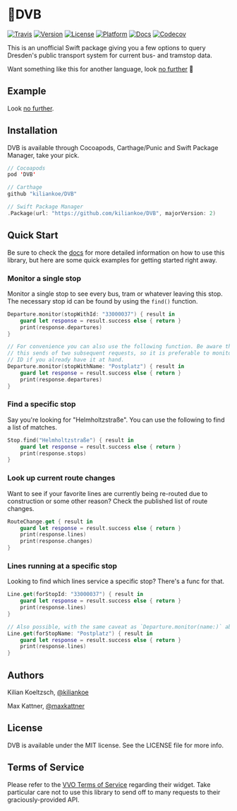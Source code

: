 # 🚆DVB

[![Travis](https://img.shields.io/travis/kiliankoe/DVB.svg?style=flat-square)](https://travis-ci.org/kiliankoe/DVB)
[![Version](https://img.shields.io/cocoapods/v/DVB.svg?style=flat-square)](http://cocoapods.org/pods/DVB)
[![License](https://img.shields.io/cocoapods/l/DVB.svg?style=flat-square)](http://cocoapods.org/pods/DVB)
[![Platform](https://img.shields.io/cocoapods/p/DVB.svg?style=flat-square)](http://cocoapods.org/pods/DVB)
[![Docs](https://img.shields.io/cocoapods/metrics/doc-percent/DVB.svg?style=flat-square)](http://cocoadocs.org/docsets/DVB)
[![Codecov](https://img.shields.io/codecov/c/github/kiliankoe/DVB.svg?style=flat-square)](https://codecov.io/gh/kiliankoe/DVB)

This is an unofficial Swift package giving you a few options to query Dresden's public transport system for current bus- and tramstop data.

Want something like this for another language, look [no further](https://github.com/kiliankoe/vvo#libraries) 🙂

## Example

Look [no further](https://github.com/kiliankoe/DVBExample).

## Installation

DVB is available through Cocoapods, Carthage/Punic and Swift Package Manager, take your pick.

```swift
// Cocoapods
pod 'DVB'

// Carthage
github "kiliankoe/DVB"

// Swift Package Manager
.Package(url: "https://github.com/kiliankoe/DVB", majorVersion: 2)
```


## Quick Start

Be sure to check the [docs](http://cocoadocs.org/docsets/DVB) for more detailed information on how to use this library, but here are some quick examples for getting started right away.

### Monitor a single stop

Monitor a single stop to see every bus, tram or whatever leaving this stop. The necessary stop id can be found by using the `find()` function.

```swift
Departure.monitor(stopWithId: "33000037") { result in
	guard let response = result.success else { return }
	print(response.departures)
}

// For convenience you can also use the following function. Be aware though that
// this sends of two subsequent requests, so it is preferable to monitor a stop's
// ID if you already have it at hand.
Departure.monitor(stopWithName: "Postplatz") { result in
	guard let response = result.success else { return }
	print(response.departures)
}
```

### Find a specific stop

Say you're looking for "Helmholtzstraße". You can use the following to find a list of matches.

```swift
Stop.find("Helmholtzstraße") { result in
	guard let response = result.success else { return }
	print(response.stops)
}
```

### Look up current route changes

Want to see if your favorite lines are currently being re-routed due to construction or some other reason? Check the published list of route changes.

```swift
RouteChange.get { result in
	guard let response = result.success else { return }
	print(response.lines)
	print(response.changes)
}
```

### Lines running at a specific stop

Looking to find which lines service a specific stop? There's a func for that.

```swift
Line.get(forStopId: "33000037") { result in
	guard let response = result.success else { return }
	print(response.lines)
}

// Also possible, with the same caveat as `Departure.monitor(name:)` above.
Line.get(forStopName: "Postplatz") { result in 
	guard let response = result.success else { return }
	print(response.lines)
}
```

## Authors

Kilian Koeltzsch, [@kiliankoe](https://github.com/kiliankoe)

Max Kattner, [@maxkattner](https://github.com/maxkattner)

## License

DVB is available under the MIT license. See the LICENSE file for more info.

## Terms of Service

Please refer to the [VVO Terms of Service](https://www.vvo-online.de/de/service/widgets/nutzungsbedingungen-1671.cshtml) regarding their widget. Take particular care not to use this library to send off to many requests to their graciously-provided API.
